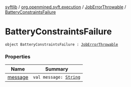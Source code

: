 [syftlib](../../../index.md) / [org.openmined.syft.execution](../../index.md) / [JobErrorThrowable](../index.md) / [BatteryConstraintsFailure](./index.md)

# BatteryConstraintsFailure

`object BatteryConstraintsFailure : `[`JobErrorThrowable`](../index.md)

### Properties

| Name | Summary |
|---|---|
| [message](message.md) | `val message: `[`String`](https://kotlinlang.org/api/latest/jvm/stdlib/kotlin/-string/index.html) |
